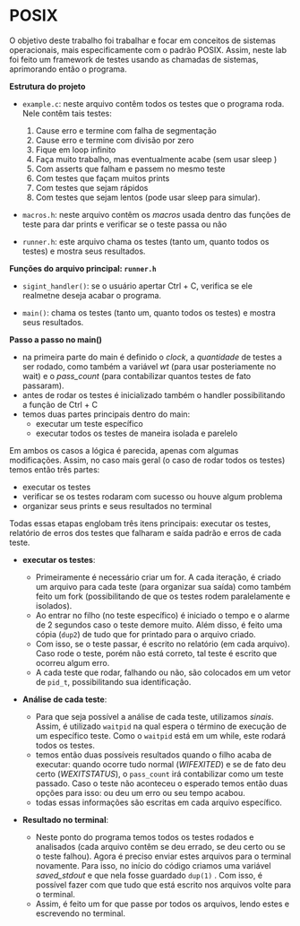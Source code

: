 # POSIX
O objetivo deste trabalho foi trabalhar e focar em conceitos de sistemas operacionais, mais especificamente com o padrão POSIX. Assim, neste lab foi feito um framework de testes usando as chamadas de sistemas, aprimorando então o programa.


**Estrutura do projeto**
- ```example.c```: neste arquivo contêm todos os testes que o programa roda. Nele contêm tais testes:
    1. Cause erro e termine com falha de segmentação
    2. Cause erro e termine com divisão por zero 
    3. Fique em loop infinito
    4. Faça muito trabalho, mas eventualmente acabe (sem usar sleep ) 
    5. Com asserts que falham e passem no mesmo teste 
    6. Com testes que façam muitos prints 
    7. Com testes que sejam rápidos
    8. Com testes que sejam lentos (pode usar sleep para simular).
    
- ```macros.h```: neste arquivo contêm os *macros* usada dentro das funções de teste para dar prints e verificar se o teste passa ou não

- ```runner.h```: este arquivo chama os testes (tanto um, quanto todos os testes) e mostra seus resultados. 

**Funções do arquivo principal: ```runner.h```**

- ```sigint_handler()```:  se o usuário apertar Ctrl + C, verifica se ele realmetne deseja acabar o programa. 

- ```main()```:  chama os testes (tanto um, quanto todos os testes) e mostra seus resultados. 
   
    
**Passo a passo no main()**

 - na primeira parte do main é definido o *clock*, a *quantidade* de testes a ser rodado, como também a variável *wt* (para usar posteriamente no wait) e o *pass_count* (para contabilizar quantos testes de fato passaram).
 - antes de rodar os testes é inicializado também o handler possibilitando a função de Ctrl + C
 - temos duas partes principais dentro do main:
    - executar um teste específico
    - executar todos os testes de maneira isolada e parelelo
    
  Em ambos os casos a lógica é parecida, apenas com algumas modificações. Assim, no caso mais geral (o caso de rodar todos os testes) temos então três partes:
  - executar os testes
  - verificar se os testes rodaram com sucesso ou houve algum problema
  - organizar seus prints e seus resultados no terminal
 
  Todas essas etapas englobam três itens principais: executar os testes, relatório de erros dos testes que falharam e saída padrão e erros de cada teste.

- **executar os testes**: 
   - Primeiramente é necessário criar um for. A cada iteração, é criado um arquivo para cada teste (para organizar sua saída) como também feito um fork (possibilitando de que os testes rodem paralelamente e isolados). 
   - Ao entrar no filho (no teste específico) é iniciado o tempo e o alarme de 2 segundos caso o teste demore muito. Além disso, é feito uma cópia (```dup2```) de tudo que for printado para o arquivo criado.
   - Com isso, se o teste passar, é escrito no relatório (em cada arquivo). Caso rode o teste, porém não está correto, tal teste é escrito que ocorreu algum erro. 
   - A cada teste que rodar, falhando ou não, são colocados em um vetor de ```pid_t```, possibilitando sua identificação. 
   
- **Análise de cada teste**:
   - Para que seja possível a análise de cada teste, utilizamos *sinais*. Assim, é utilizado ```waitpid``` na qual espera o término de execução de um específico teste. Como o ```waitpid``` está em um while, este rodará todos os testes. 
   - temos então duas possíveis resultados quando o filho acaba de executar: quando ocorre tudo normal (*WIFEXITED*) e se de fato deu certo (*WEXITSTATUS*), o ```pass_count``` irá contabilizar como um teste passado. Caso o teste não aconteceu o esperado temos então duas opções para isso: ou deu um erro ou seu tempo acabou. 
   -  todas essas informações são escritas em cada arquivo específico.
   
- **Resultado no terminal**:
   - Neste ponto do programa temos todos os testes rodados e analisados (cada arquivo contêm se deu errado, se deu certo ou se o teste falhou). Agora é preciso enviar estes arquivos para o terminal novamente. Para isso, no início do código criamos uma variável *saved_stdout* e que nela fosse guardado ```dup(1)``` . Com isso, é possível fazer com que tudo que está escrito nos arquivos volte para o terminal.
   - Assim, é feito um for que passe por todos os arquivos, lendo estes e escrevendo no terminal. 
